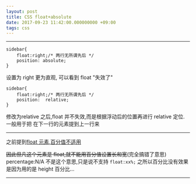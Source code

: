 ```yaml
---
layout: post
title: CSS float+absolute
date: 2017-09-23 11:42:00.000000000 +09:00
tags: css
---
```

***

```
sidebar{
	float:right;/* 两行无所谓先后 */
	position: absolute;
}
```

设置为 right 更为直观, 可以看到 float "失效了"

```
sidebar{
	float:right;/* 两行无所谓先后 */
	position:  relative;
}
```
修改为relative 之后,float 并不失效,而是根据浮动后的位置再进行 relative 定位.
一般用于把 在下一行的元素提到上一行来

***
之前提到[float 元素,百分值不适用](https://www.evernote.com/shard/s245/nl/50832658/1ea54eee-d03a-495c-8b80-66d929621789/)

~~因此但凡这个元素是 float,就不能用百分值设置长和宽~~(完全搞错了意思)
percentage:N/A 不是这个意思,只是说不支持 `float:xx%;`
之所以百分比没有效果是因为用的是 height 百分比...
***

